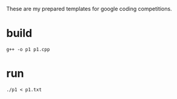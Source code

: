 These are my prepared templates for google coding competitions.

# build
```
g++ -o p1 p1.cpp
```
# run
```
./p1 < p1.txt
```
